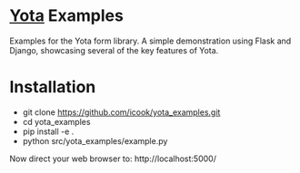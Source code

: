 [Yota](http://github.com/icook/yota) Examples
=============================================

Examples for the Yota form library. A simple demonstration using Flask and Django, showcasing several of the key features of Yota.

Installation
==============

+ git clone https://github.com/icook/yota_examples.git
+ cd yota_examples
+ pip install -e .
+ python src/yota_examples/example.py

Now direct your web browser to: http://localhost:5000/

